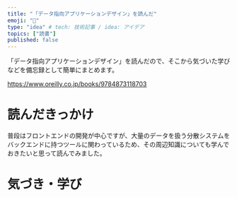 ```yaml
---
title: "「データ指向アプリケーションデザイン」を読んだ"
emoji: "📖"
type: "idea" # tech: 技術記事 / idea: アイデア
topics: ["読書"]
published: false
---
```


「データ指向アプリケーションデザイン」を読んだので、そこから気づいた学びなどを備忘録として簡単にまとめます。

https://www.oreilly.co.jp/books/9784873118703

# 読んだきっかけ

普段はフロントエンドの開発が中心ですが、大量のデータを扱う分散システムをバックエンドに持つツールに関わっているため、その周辺知識についても学んでおきたいと思って読んでみました。

# 気づき・学び
